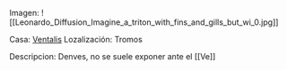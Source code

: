 Imagen:
	![[Leonardo_Diffusion_Imagine_a_triton_with_fins_and_gills_but_wi_0.jpg]]

Casa: <u>Ventalis</u>
Lozalización: Tromos

Descripcion:
Denves,  no se suele exponer ante el [[Ve]]